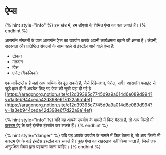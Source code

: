 # ऐप्स

{% hint style="info" %}
इस खंड में, हम डीएओ के विभिन्न ऐप्स का पता लगाते हैं।
{% endhint %}

आरागॉन संगठनों के पास आरागॉन ऐप्स का उपयोग करके अपनी कार्यक्षमता बढ़ाने की क्षमता है। कंपनी, सदस्यता और प्रतिष्ठित संगठनों के साथ पहले से इंस्टॉल आने वाले ऐप्स हैं: &#x20;

* टोकन
* &#x20;मतदान&#x20;
* वित्त&#x20;
* एजेंट (वैकल्पिक)



एक मार्केटप्लेस है जहां आप अधिक ऐप ढूंढ सकते हैं, जैसे रिडेम्पशन, पेरोल, सर्वे। आरागॉन क्लाइंट से जुड़े हाल ही में अपडेट किए गए ऐप्स की सूची यहां दी गई है\
[https://aragonorg.notion.site/c12d39395c7745d9a9a014d6e089d994?v=1a3eb944ceda42d398e6f7d22a9a14ef](https://aragonorg.notion.site/c12d39395c7745d9a9a014d6e089d994?v=1a3eb944ceda42d398e6f7d22a9a14ef)

{% hint style="info" %}
यदि यह आपके उपयोग के मामले में फिट बैठता है, तो आप किसी भी [कस्टम ऐप](https://github.com/aragon/aragon-apps) के कई इंस्टेंस इंस्टॉल कर सकते हैं।
{% endhint %}

{% hint style="danger" %}
यदि यह आपके उपयोग के मामले में फिट बैठता है, तो आप किसी भी कस्टम ऐप के कई इंस्टेंस इंस्टॉल कर सकते हैं। कुछ ऐप्स का रखरखाव नहीं किया जाता है, जिन्हें एक अनुरक्षित लेबल द्वारा पहचाना जाना चाहिए।
{% endhint %}
